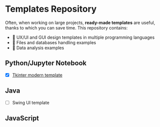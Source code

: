 # Templates Repository

Often, when working on large projects, **ready-made templates** are useful, thanks to which you can save time. 
This repository contains: 
* :file_folder: UX/UI and GUI design templates in multiple programming languages
* :file_folder: Files and databases handling examples
* :file_folder: Data analysis examples

## Python/Jupyter Notebook
- [x] [Tkinter modern template](https://github.com/Pyother/code-learning/blob/main/python/tkinter_modern_gui.ipynb)

## Java 
- [ ] Swing UI template 

## JavaScript 


